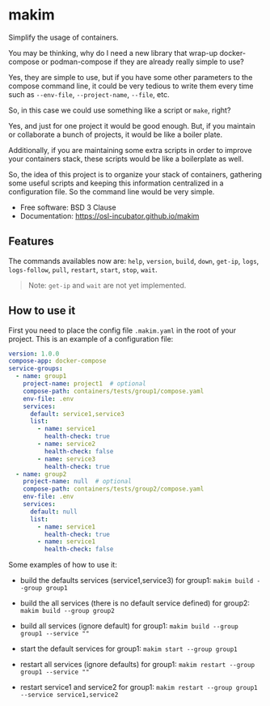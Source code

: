 # makim

Simplify the usage of containers.

You may be thinking, why do I need a new library that wrap-up
docker-compose or podman-compose if they are already really simple to use?

Yes, they are simple to use, but if you have some other parameters to
the compose command line, it could be very tedious to write them every time
such as `--env-file`, `--project-name`, `--file`, etc.

So, in this case we could use something like a script or `make`, right?

Yes, and just for one project it would be good enough. But, if you maintain
or collaborate a bunch of projects, it would be like a boiler plate.

Additionally, if you are maintaining some extra scripts in order to improve
your containers stack, these scripts would be like a boilerplate as well.

So, the idea of this project is to organize your stack of containers,
gathering some useful scripts and keeping this information centralized in a
configuration file. So the command line would be very simple.


* Free software: BSD 3 Clause
* Documentation: https://osl-incubator.github.io/makim


## Features


The commands availables now are:
  `help`, `version`, `build`, `down`, `get-ip`,
  `logs`, `logs-follow`, `pull`, `restart`,
  `start`, `stop`, `wait`.

> Note: `get-ip` and `wait` are not yet implemented.


## How to use it

First you need to place the config file `.makim.yaml` in the root of your project. This is an example of a configuration file:

```yaml
version: 1.0.0
compose-app: docker-compose
service-groups:
  - name: group1
    project-name: project1  # optional
    compose-path: containers/tests/group1/compose.yaml
    env-file: .env
    services:
      default: service1,service3
      list:
        - name: service1
          health-check: true
        - name: service2
          health-check: false
        - name: service3
          health-check: true
  - name: group2
    project-name: null  # optional
    compose-path: containers/tests/group2/compose.yaml
    env-file: .env
    services:
      default: null
      list:
        - name: service1
          health-check: true
        - name: service1
          health-check: false
```


Some examples of how to use it:

* build the defaults services (service1,service3) for group1:
  `makim build --group group1`

* build the all services (there is no default service defined) for group2:
  `makim build --group group2`

* build all services (ignore default) for group1:
  `makim build --group group1 --service ""`

* start the default services for group1:
  `makim start --group group1`

* restart all services (ignore defaults) for group1:
  `makim restart --group group1 --service ""`

* restart service1 and service2 for group1:
  `makim restart --group group1 --service service1,service2`
